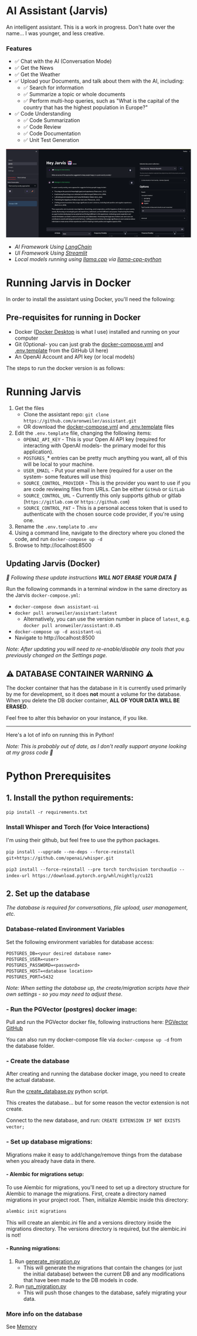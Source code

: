 # AI Assistant (Jarvis)
An intelligent assistant.  This is a work in progress.  Don't hate over the name... I was younger, and less creative.

### Features
- ✅ Chat with the AI (Conversation Mode)
- ✅ Get the News
- ✅ Get the Weather
- ✅ Upload your Documents, and talk about them with the AI, including:
    - ✅ Search for information
    - ✅ Summarize a topic or whole documents
    - ✅ Perform multi-hop queries, such as "What is the capital of the country that has the highest population in Europe?"
- ✅ Code Understanding
    - ✅ Code Summarization
    - ✅ Code Review
    - ✅ Code Documentation
    - ✅ Unit Test Generation

![Streamlit UI](documentation/Jarvis.png)

- *AI Framework Using [LangChain](https://www.langchain.com/)*
- *UI Framework Using [Streamlit](https://streamlit.io/)*
- *Local models running using [llama.cpp](https://github.com/ggerganov/llama.cpp) via [llama-cpp-python](https://github.com/abetlen/llama-cpp-python)*

# Running Jarvis in Docker
In order to install the assistant using Docker, you'll need the following:

## Pre-requisites for running in Docker 
- Docker ([Docker Desktop](https://www.docker.com/products/docker-desktop/) is what I use) installed and running on your computer
- Git (Optional- you can just grab the [docker-compose.yml](docker-compose.yml) and [.env.template](.env.template) from the GitHub UI here)
- An OpenAI Account and API key (or local models)

The steps to run the docker version is as follows:

# Running Jarvis
1. Get the files
   - Clone the assistant repo: `git clone https://github.com/aronweiler/assistant.git`
   - OR download the [docker-compose.yml](docker-compose.yml) and [.env.template](.env.template) files
2. Edit the `.env.template` file, changing the following items:
   - `OPENAI_API_KEY` - This is your Open AI API key (required for interacting with OpenAI models- the primary model for this application).
   - `POSTGRES_`* entries can be pretty much anything you want, all of this will be local to your machine.
   - `USER_EMAIL` - Put your email in here (required for a user on the system- some features will use this)
   - `SOURCE_CONTROL_PROVIDER` - This is the provider you want to use if you are code reviewing files from URLs.  Can be either `GitHub` or `GitLab`
   - `SOURCE_CONTROL_URL` - Currently this only supports github or gitlab (`https://gitlab.com` or `https://github.com`)
   - `SOURCE_CONTROL_PAT` - This is a personal access token that is used to authenticate with the chosen source code provider, if you're using one.
3. Rename the `.env.template` to `.env`
4. Using a command line, navigate to the directory where you cloned the code, and run `docker-compose up -d`
5. Browse to http://localhost:8500

## Updating Jarvis (Docker)

*🥳 Following these update instructions **WILL NOT ERASE YOUR DATA** 🥳*
 
Run the following commands in a terminal window in the same directory as the Jarvis `docker-compose.yml`:
- `docker-compose down assistant-ui`
- `docker pull aronweiler/assistant:latest` 
  - Alternatively, you can use the version number in place of `latest`, e.g. `docker pull aronweiler/assistant:0.45`
- `docker-compose up -d assistant-ui`
- Navigate to http://localhost:8500
  
*Note: After updating you will need to re-enable/disable any tools that you previously changed on the Settings page.*


## ⚠️ DATABASE CONTAINER WARNING ⚠️
The docker container that has the database in it is currently used primarily by me for development, so it does **not** mount a volume for the database.  
When you delete the DB docker container, **ALL OF YOUR DATA WILL BE ERASED**.

Feel free to alter this behavior on your instance, if you like.

---
Here's a lot of info on running this in Python!

*Note: This is probably out of date, as I don't really support anyone looking at my gross code 🤣*

# Python Prerequisites

## 1. Install the python requirements:

`pip install -r requirements.txt`

### Install Whisper and Torch (for Voice Interactions)
I'm using their github, but feel free to use the python packages.

`pip install --upgrade --no-deps --force-reinstall git+https://github.com/openai/whisper.git`

`pip3 install --force-reinstall --pre torch torchvision torchaudio --index-url https://download.pytorch.org/whl/nightly/cu121`

## 2. Set up the database
*The database is required for conversations, file upload, user management, etc.*

### Database-related Environment Variables

Set the following environment variables for database access:

```
POSTGRES_DB=<your desired database name>
POSTGRES_USER=<user>
POSTGRES_PASSWORD=<password>
POSTGRES_HOST=<database location>
POSTGRES_PORT=5432
```

*Note: When setting the database up, the create/migration scripts have their own settings - so you may need to adjust these.*

### - Run the PGVector (postgres) docker image:

Pull and run the PGVector docker file, following instructions here: [PGVector GitHub](https://github.com/pgvector/pgvector/tree/master#docker)

You can also run my docker-compose file via `docker-compose up -d` from the database folder.

### - Create the database
After creating and running the database docker image, you need to create the actual database.

Run the [create_database.py](src\db\database\create_database.py) python script.

This creates the database...  but for some reason the vector extension is not create.

Connect to the new database, and run: `CREATE EXTENSION IF NOT EXISTS vector;`

### - Set up database migrations:
Migrations make it easy to add/change/remove things from the database when you already have data in there. 

#### - Alembic for migrations setup:
To use Alembic for migrations, you'll need to set up a directory structure for Alembic to manage the migrations. First, create a directory named migrations in your project root. Then, initialize Alembic inside this directory:

``` bash
alembic init migrations
```
This will create an alembic.ini file and a versions directory inside the migrations directory.  The versions directory is required, but the alembic.ini is not!

#### - Running migrations:
1. Run [generate_migration.py](generate_migration.py)
   - This will generate the migrations that contain the changes (or just the initial database) between the current DB and any modifications that have been made to the DB models in code.
2. Run [run_migration.py](run_migration.py)
   - This will push those changes to the database, safely migrating your data.

### More info on the database
See [Memory](src\db\readme.md)